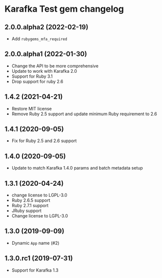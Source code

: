# Karafka Test gem changelog

## 2.0.0.alpha2 (2022-02-19)
- Add `rubygems_mfa_required`

## 2.0.0.alpha1 (2022-01-30)
- Change the API to be more comprehensive
- Update to work with Karafka 2.0
- Support for Ruby 3.1
- Drop support for ruby 2.6

## 1.4.2 (2021-04-21)
- Restore MIT license
- Remove Ruby 2.5 support and update minimum Ruby requirement to 2.6

## 1.4.1 (2020-09-05)
- Fix for Ruby 2.5 and 2.6 support

## 1.4.0 (2020-09-05)
- Update to match Karafka 1.4.0 params and batch metadata setup

## 1.3.1 (2020-04-24)
- change license to LGPL-3.0
- Ruby 2.6.5 support
- Ruby 2.7.1 support
- JRuby support
- Change license to LGPL-3.0

## 1.3.0 (2019-09-09)
- Dynamic `App` name (#2)

## 1.3.0.rc1 (2019-07-31)
- Support for Karafka 1.3
